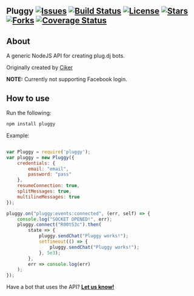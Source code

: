 ## Pluggy  [![Issues](https://img.shields.io/github/issues/R00tS3c/Pluggy.svg)](https://img.shields.io/github/issues/R00tS3c/Pluggy.svg) [![Build Status](https://travis-ci.org/CikerDeveloper/Pluggy.svg)](https://travis-ci.org/R00tS3c/Pluggy.svg) [![License](https://img.shields.io/badge/license-AGPL-blue.svg)](https://img.shields.io/badge/license-AGPL-blue.svg) [![Stars](https://img.shields.io/github/stars/CikerDeveloper/Pluggy.svg)](https://img.shields.io/github/stars/R00tS3c/Pluggy.svg) [![Forks](https://img.shields.io/github/forks/CikerDeveloper/Pluggy.svg)](https://img.shields.io/github/forks/R00tS3c/Pluggy.svg) [![Coverage Status](https://coveralls.io/repos/github/R00tS3c/Pluggy/badge.svg?branch=master)](https://coveralls.io/github/R00tS3c/Pluggy?branch=master)

## About


A generic NodeJS API for creating plug.dj bots.

Originally created by [Ciker](https://github.com/R00tS3c)

**NOTE:** Currently not supporting Facebook login.

## How to use
Run the following:

``` javascript
npm install pluggy
```

Example:

```javascript

var Pluggy = require('pluggy');
var pluggy = new Pluggy({
	credentials: {
		email: "email",
		password: "pass"
	},
	resumeConnection: true,
	splitMessages: true,
	multilineMessages: true
});

pluggy.on("pluggy:events:connected", (err, self) => {
	console.log("SOCKET OPENED!", err);
	pluggy.connect("R00tS3c").then(
		state => {
			pluggy.sendChat("Pluggy works!");
			setTimeout(() => {
				pluggy.sendChat("Pluggy works!");
			}, 5e3);
		},
		err => console.log(err)
	);
});
```

Have a bot that uses the API? [**Let us know!**](https://github.com/R00tS3c/Pluggy/issues/new)

